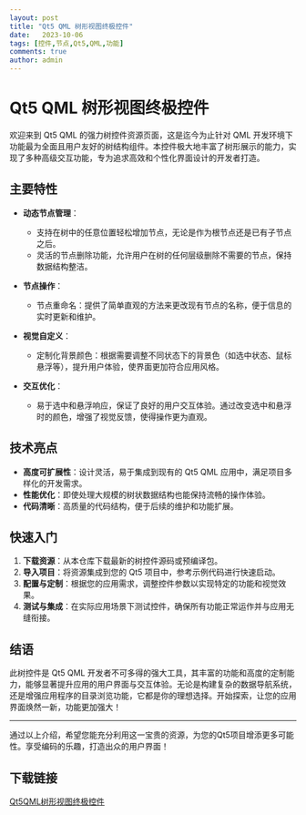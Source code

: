 ```yaml
---
layout: post
title: "Qt5 QML 树形视图终极控件"
date:   2023-10-06
tags: [控件,节点,Qt5,QML,功能]
comments: true
author: admin
---
```

# Qt5 QML 树形视图终极控件

欢迎来到 Qt5 QML 的强力树控件资源页面，这是迄今为止针对 QML 开发环境下功能最为全面且用户友好的树结构组件。本控件极大地丰富了树形展示的能力，实现了多种高级交互功能，专为追求高效和个性化界面设计的开发者打造。

## 主要特性

- **动态节点管理**：
  - 支持在树中的任意位置轻松增加节点，无论是作为根节点还是已有子节点之后。
  - 灵活的节点删除功能，允许用户在树的任何层级删除不需要的节点，保持数据结构整洁。

- **节点操作**：
  - 节点重命名：提供了简单直观的方法来更改现有节点的名称，便于信息的实时更新和维护。
  
- **视觉自定义**：
  - 定制化背景颜色：根据需要调整不同状态下的背景色（如选中状态、鼠标悬浮等），提升用户体验，使界面更加符合应用风格。

- **交互优化**：
  - 易于选中和悬浮响应，保证了良好的用户交互体验。通过改变选中和悬浮时的颜色，增强了视觉反馈，使得操作更为直观。

## 技术亮点

- **高度可扩展性**：设计灵活，易于集成到现有的 Qt5 QML 应用中，满足项目多样化的开发需求。
- **性能优化**：即使处理大规模的树状数据结构也能保持流畅的操作体验。
- **代码清晰**：高质量的代码结构，便于后续的维护和功能扩展。

## 快速入门

1. **下载资源**：从本仓库下载最新的树控件源码或预编译包。
2. **导入项目**：将资源集成到您的 Qt5 项目中，参考示例代码进行快速启动。
3. **配置与定制**：根据您的应用需求，调整控件参数以实现特定的功能和视觉效果。
4. **测试与集成**：在实际应用场景下测试控件，确保所有功能正常运作并与应用无缝衔接。

## 结语

此树控件是 Qt5 QML 开发者不可多得的强大工具，其丰富的功能和高度的定制能力，能够显著提升应用的用户界面与交互体验。无论是构建复杂的数据导航系统，还是增强应用程序的目录浏览功能，它都是你的理想选择。开始探索，让您的应用界面焕然一新，功能更加强大！

---

通过以上介绍，希望您能充分利用这一宝贵的资源，为您的Qt5项目增添更多可能性。享受编码的乐趣，打造出众的用户界面！

## 下载链接

[Qt5QML树形视图终极控件](https://pan.quark.cn/s/1a35726463fa)